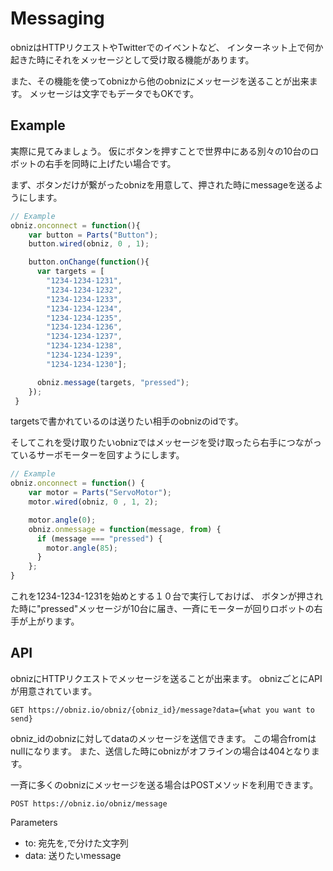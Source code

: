 # Messaging
obnizはHTTPリクエストやTwitterでのイベントなど、
インターネット上で何か起きた時にそれをメッセージとして受け取る機能があります。

また、その機能を使ってobnizから他のobnizにメッセージを送ることが出来ます。
メッセージは文字でもデータでもOKです。

## Example
実際に見てみましょう。
仮にボタンを押すことで世界中にある別々の10台のロボットの右手を同時に上げたい場合です。

まず、ボタンだけが繋がったobnizを用意して、押された時にmessageを送るようにします。
```Javascript
// Example
obniz.onconnect = function(){
    var button = Parts("Button");
    button.wired(obniz, 0 , 1);

    button.onChange(function(){
      var targets = [
        "1234-1234-1231",
        "1234-1234-1232",
        "1234-1234-1233",
        "1234-1234-1234",
        "1234-1234-1235",
        "1234-1234-1236",
        "1234-1234-1237",
        "1234-1234-1238",
        "1234-1234-1239",
        "1234-1234-1230"];

      obniz.message(targets, "pressed");
    });
 }
```
targetsで書かれているのは送りたい相手のobnizのidです。

そしてこれを受け取りたいobnizではメッセージを受け取ったら右手につながっているサーボモーターを回すようにします。
```Javascript
// Example
obniz.onconnect = function() {
    var motor = Parts("ServoMotor");
    motor.wired(obniz, 0 , 1, 2);

    motor.angle(0);
    obniz.onmessage = function(message, from) {
      if (message === "pressed") {
        motor.angle(85);
      }
    };
}
```
これを1234-1234-1231を始めとする１０台で実行しておけば、
ボタンが押された時に"pressed"メッセージが10台に届き、一斉にモーターが回りロボットの右手が上がります。

## API
obnizにHTTPリクエストでメッセージを送ることが出来ます。
obnizごとにAPIが用意されています。

```
GET https://obniz.io/obniz/{obniz_id}/message?data={what you want to send}
```

obniz_idのobnizに対してdataのメッセージを送信できます。
この場合fromはnullになります。 
また、送信した時にobnizがオフラインの場合は404となります。

一斉に多くのobnizにメッセージを送る場合はPOSTメソッドを利用できます。
```
POST https://obniz.io/obniz/message
```
Parameters

- to:  宛先を,で分けた文字列
- data: 送りたいmessage

